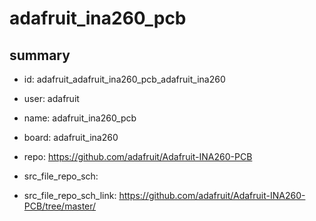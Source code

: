 # adafruit_ina260_pcb
 
## summary 
* id: adafruit_adafruit_ina260_pcb_adafruit_ina260
* user: adafruit
* name: adafruit_ina260_pcb
* board: adafruit_ina260
* repo: https://github.com/adafruit/Adafruit-INA260-PCB



* src_file_repo_sch: 
* src_file_repo_sch_link: https://github.com/adafruit/Adafruit-INA260-PCB/tree/master/




